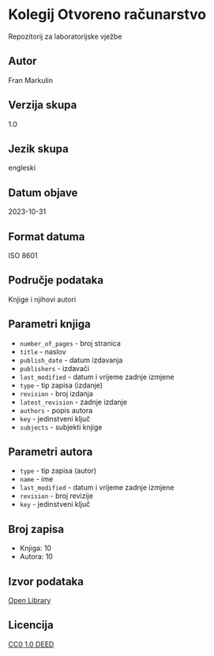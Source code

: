 # Kolegij Otvoreno računarstvo
Repozitorij za laboratorijske vježbe
## Autor
Fran Markulin
## Verzija skupa
1.0
## Jezik skupa
engleski
## Datum objave
2023-10-31
## Format datuma
ISO 8601
## Područje podataka
Knjige i njihovi autori
## Parametri knjiga
- `number_of_pages` - broj stranica
- `title` - naslov
- `publish_date` - datum izdavanja
- `publishers` - izdavači
- `last_modified` - datum i vrijeme zadnje izmjene
- `type` - tip zapisa (izdanje)
- `revision` - broj izdanja
- `latest_revision` - zadnje izdanje
- `authors` - popis autora
- `key` - jedinstveni ključ
- `subjects` - subjekti knjige
## Parametri autora
- `type` - tip zapisa (autor)
- `name` - ime
- `last_modified` - datum i vrijeme zadnje izmjene
- `revision` - broj revizije
- `key` - jedinstveni ključ
## Broj zapisa
- Knjiga: 10
- Autora: 10
## Izvor podataka
[Open Library](https://openlibrary.org/)
## Licencija
[CC0 1.0 DEED](https://creativecommons.org/publicdomain/zero/1.0/)